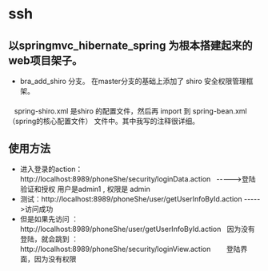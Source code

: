ssh
===============

## 以springmvc_hibernate_spring 为根本搭建起来的web项目架子。

- bra_add_shiro 分支。 在master分支的基础上添加了 shiro 安全权限管理框架。

#### 
    spring-shiro.xml 是shiro 的配置文件，然后再 import 到 spring-bean.xml（spring的核心配置文件） 文件中。其中我写的注释很详细。
    
## 使用方法

- 进入登录的action：http://localhost:8989/phoneShe/security/loginData.action   ----->登陆验证和授权 用户是admin1 , 权限是 admin
- 测试：http://localhost:8989/phoneShe/user/getUserInfoById.action ----->访问成功
- 但是如果先访问 ：http://localhost:8989/phoneShe/user/getUserInfoById.action   因为没有登陆，就会跳到 ：http://localhost:8989/phoneShe/security/loginView.action        登陆界面，因为没有权限

